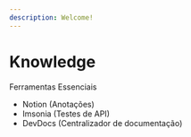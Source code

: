 ```yaml
---
description: Welcome!
---
```


# Knowledge

Ferramentas Essenciais

* Notion \(Anotações\)
* Imsonia \(Testes de API\)
* DevDocs \(Centralizador de documentação\)




